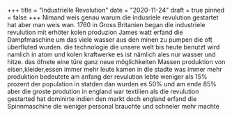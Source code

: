+++
title = "Industrielle Revolution"
date = "2020-11-24"
draft = true
pinned = false
+++
Nimand weis genau warum die indusriele revulution gestartet hat aber man weis wan. 1760 in Gross Britanien  began die industriele revulution mit erhöter kolen produzion James watt erfand die Dampfmaschine um das viele wasser aus den minen zu pumpen die oft überfluted wurden. die technologie die unsere welt bis heute benutzt wird namlich in atom und kolen kraftwerke es ist nämlich ales nur wasser und hitze. das öfnete eine türe ganz neue möglichkeiten Massen produktion von eisen,kleider,essen immer mehr leute kamen in die stadte was immer mehr produktion bedeutete am anfang der revulution lebte weniger als 15% prozent der population in statden dan wurden es 50% und am ende 85% aber die groste prodution in england war textilien als die revulution gestarted hat dominirte indien den markt doch england erfand die Spinnmaschine die weniger personal brauchte und schneler mehr machte